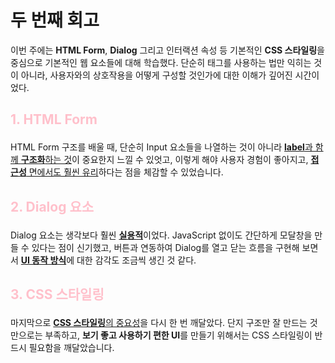 # 두 번째 회고

이번 주에는 **HTML Form**, **Dialog** 그리고 인터랙션 속성 등 기본적인 **CSS 스타일링**을 중심으로 기본적인 웹 요소들에 대해 학습했다.
단순히 태그를 사용하는 법만 익히는 것이 아니라, 사용자와의 상호작용을 어떻게 구성할 것인가에 대한 이해가 깊어진 시간이었다.

## <p style="color:pink">1. HTML Form </p>

HTML Form 구조를 배울 때, 단순히 Input 요소들을 나열하는 것이 아니라 <u>**label**과 함께 **구조화**하는 것</u>이 중요한지 느낄 수 있엇고, 이렇게 해야 사용자 경험이 좋아지고, <u>**접근성** 면에서도 훨씬 유리</u>하다는 점을 체감할 수 있었습니다.

## <p style="color:pink">2. Dialog 요소 </p>

Dialog 요소는 생각보다 훨씬 <u>**실용적**</u>이었다. JavaScript 없이도 간단하게 모달창을 만들 수 있다는 점이 신기했고, 버튼과 연동하여 Dialog를 열고 닫는 흐름을 구현해 보면서 <u>**UI 동작 방식**</u>에 대한 감각도 조금씩 생긴 것 같다.

## <p style="color:pink">3. CSS 스타일링 </p>

마지막으로 <u>**CSS 스타일링**의 중요성</u>을 다시 한 번 깨달았다. 단지 구조만 잘 만드는 것만으로는 부족하고, **보기 좋고 사용하기 편한 UI**를 만들기 위해서는 CSS 스타일링이 반드시 필요함을 깨달았습니다.
